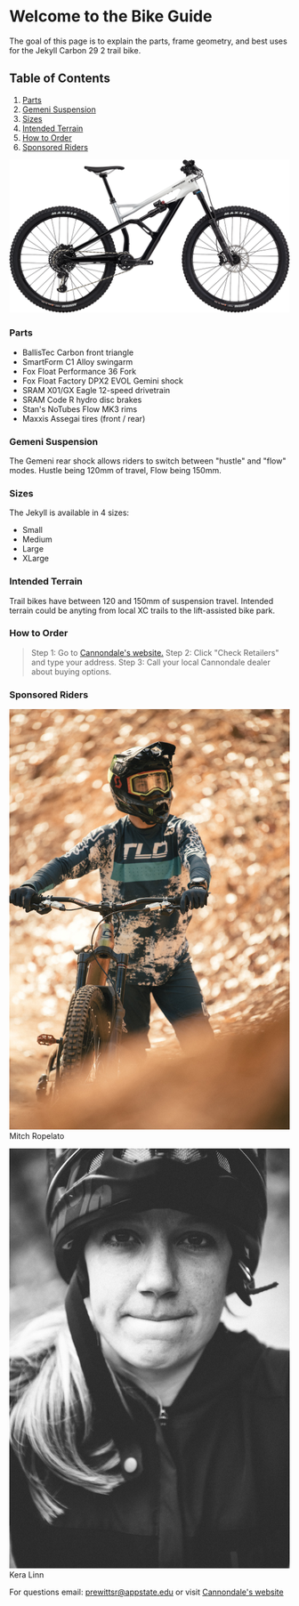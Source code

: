 # **Welcome to the Bike Guide**
The goal of this page is to explain the parts, frame geometry, and best uses for the Jekyll Carbon 29 2 trail bike. 

## Table of Contents
1. [Parts](#parts)  
2. [Gemeni Suspension](#gemeni-suspension)  
3. [Sizes](#sizes)  
4. [Intended Terrain](#intended-terrain)  
5. [How to Order](#how-to-order)  
6. [Sponsored Riders](#sponsored-riders)
  
![](C20_C21200M_Jekyll_CrbAl_2_CAS_PD.png)
  
### Parts
* BallisTec Carbon front triangle
* SmartForm C1 Alloy swingarm
* Fox Float Performance 36 Fork 
* Fox Float Factory DPX2 EVOL Gemini shock
* SRAM X01/GX Eagle 12-speed drivetrain
* SRAM Code R hydro disc brakes
* Stan's NoTubes Flow MK3 rims
* Maxxis Assegai tires (front / rear)
  
### Gemeni Suspension
The Gemeni rear shock allows riders to switch between "hustle" and "flow" modes. Hustle being 120mm of travel, Flow being 150mm. 

  
  
### Sizes
The Jekyll is available in 4 sizes:
  * Small
  * Medium
  * Large
  * XLarge
  
  
### Intended Terrain
Trail bikes have between 120 and 150mm of suspension travel. Intended terrain could be anyting from local XC trails to the lift-assisted bike park. 
    
### How to Order
>Step 1: Go to [Cannondale's website.](https://www.cannondale.com/en-it/bikes/mountain/trail-bikes/jekyll/jekyll-carbon-29-2?sku=c21200m10sm)
>Step 2: Click "Check Retailers" and type your address.
>Step 3: Call your local Cannondale dealer about buying options.
  
  
### Sponsored Riders
![](MitchRopelato.jpg) 
Mitch Ropelato  
  
![](KeraLinn.jpg)
Kera Linn  
    
  
 
For questions email: <prewittsr@appstate.edu>
or visit [Cannondale's website](https://www.cannondale.com/en-it/bikes/mountain/trail-bikes/jekyll/jekyll-carbon-29-2?sku=c21200m10sm)

